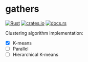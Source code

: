# gathers

[![Rust](https://github.com/kemingy/gathers/actions/workflows/rust.yml/badge.svg)](https://github.com/kemingy/gathers/actions/workflows/rust.yml)
[![crates.io](https://img.shields.io/crates/v/gathers.svg)](https://crates.io/crates/gathers)
[![docs.rs](https://docs.rs/gathers/badge.svg)](https://docs.rs/gathers)

Clustering algorithm implementation:

- [x] K-means
- [ ] Parallel
- [ ] Hierarchical K-means
